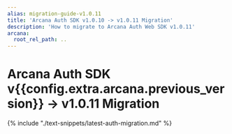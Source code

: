 ```yaml
---
alias: migration-guide-v1.0.11
title: 'Arcana Auth SDK v1.0.10 -> v1.0.11 Migration'
description: 'How to migrate to Arcana Auth Web SDK v1.0.11'
arcana:
  root_rel_path: ..
---
```


# Arcana Auth SDK v{{config.extra.arcana.previous_version}} -> v1.0.11 Migration

{% include "./text-snippets/latest-auth-migration.md" %}